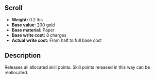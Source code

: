 ## Scroll
- **Weight:** 0.2 lbs
- **Base value:** 200 gold
- **Base material:** Paper
- **Base write cost:** 8 charges
- **Actual write cost:** From half to full base cost
## Description
Releases all allocated skill points.
Skill points released in this way can be reallocated.
